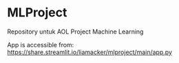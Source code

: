 # MLProject
Repository untuk AOL Project Machine Learning

App is accessible from:
https://share.streamlit.io/liamacker/mlproject/main/app.py

